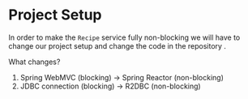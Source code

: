 # Project Setup

In order to make the `Recipe` service fully non-blocking we will have to change our project setup and change the code in the repository .

What changes?

1. Spring WebMVC (blocking) -> Spring Reactor (non-blocking)
2. JDBC connection (blocking) -> R2DBC (non-blocking)


